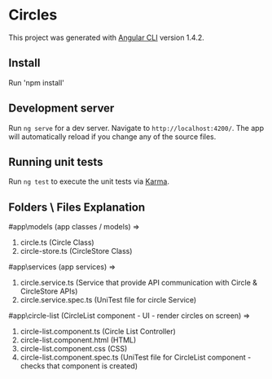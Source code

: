 # Circles

This project was generated with [Angular CLI](https://github.com/angular/angular-cli) version 1.4.2.

## Install
Run 'npm install'

## Development server

Run `ng serve` for a dev server. Navigate to `http://localhost:4200/`. The app will automatically reload if you change any of the source files.

## Running unit tests

Run `ng test` to execute the unit tests via [Karma](https://karma-runner.github.io).

## Folders \ Files Explanation
#app\models (app classes / models) => 
1. circle.ts (Circle Class)
2. circle-store.ts (CircleStore Class)

#app\services (app services) => 
1. circle.service.ts (Service that provide API communication with Circle & CircleStore APIs)
2. circle.service.spec.ts (UniTest file for circle Service)

#app\circle-list (CircleList component - UI - render circles on screen) => 
1. circle-list.component.ts (Circle List Controller)
2. circle-list.component.html (HTML)
3. circle-list.component.css (CSS)
4. circle-list.component.spec.ts (UniTest file for CircleList component - checks that component is created)
